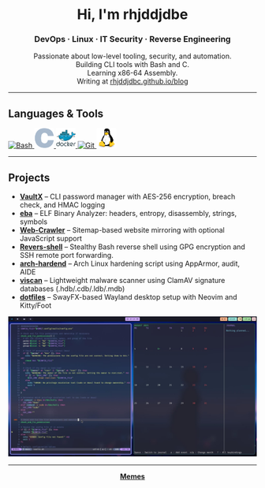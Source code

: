 <h1 align="center">Hi, I'm rhjddjdbe</h1>
<h3 align="center">DevOps · Linux · IT Security · Reverse Engineering</h3>

<p align="center">
  Passionate about low-level tooling, security, and automation.<br>
  Building CLI tools with Bash and C.<br>
  Learning x86-64 Assembly.<br>
  Writing at <a href="https://rhjddjdbc.github.io/blog/">rhjddjdbc.github.io/blog</a>
</p>

---

## Languages & Tools

<p align="left">
  <a href="https://www.gnu.org/software/bash/" target="_blank">
    <img src="https://www.vectorlogo.zone/logos/gnu_bash/gnu_bash-icon.svg" alt="Bash" width="40" height="40"/>
  </a>
  <a href="https://www.cprogramming.com/" target="_blank">
    <img src="https://raw.githubusercontent.com/devicons/devicon/master/icons/c/c-original.svg" alt="C" width="40" height="40"/>
  </a>
  <a href="https://www.docker.com/" target="_blank">
    <img src="https://raw.githubusercontent.com/devicons/devicon/master/icons/docker/docker-original-wordmark.svg" alt="Docker" width="40" height="40"/>
  </a>
  <a href="https://git-scm.com/" target="_blank">
    <img src="https://www.vectorlogo.zone/logos/git-scm/git-scm-icon.svg" alt="Git" width="40" height="40"/>
  </a>
  <a href="https://www.linux.org/" target="_blank">
    <img src="https://raw.githubusercontent.com/devicons/devicon/master/icons/linux/linux-original.svg" alt="Linux" width="40" height="40"/>
  </a>
</p>

---

## Projects

- [**VaultX**](https://github.com/rhjddjdbc/vaultx) – CLI password manager with AES-256 encryption, breach check, and HMAC logging  
- [**eba**](https://github.com/rhjddjdbc/eba) – ELF Binary Analyzer: headers, entropy, disassembly, strings, symbols  
- [**Web-Crawler**](https://github.com/rhjddjdbc/Web-Crawler) – Sitemap-based website mirroring with optional JavaScript support  
- [**Revers-shell**](https://github.com/rhjddjdbc/Revers-shell) – Stealthy Bash reverse shell using GPG encryption and SSH remote port forwarding.
- [**arch-hardend**](https://github.com/rhjddjdbc/arch-hardend) – Arch Linux hardening script using AppArmor, audit, AIDE
- [**viscan**](https://github.com/rhjddjdbc/viscan) – Lightweight malware scanner using ClamAV signature databases (.hdb/.cdb/.ldb/.mdb)
- [**dotfiles**](https://github.com/rhjddjdbc/dotfiles) – SwayFX-based Wayland desktop setup with Neovim and Kitty/Foot  

<p align="center">
  <img src="A.jpg" alt="Screenshot" width="700"/>
</p>

---

<p align="center">
  <a href="https://github.com/rhjddjdbc/meme"><strong>Memes</strong></a>
</p>
